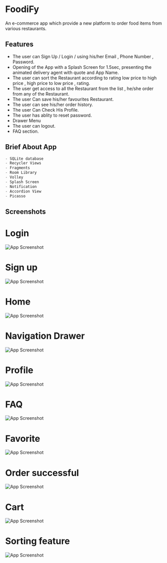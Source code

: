 # FoodiFy

An e-commerce app which provide a new platform to order food items from various restaurants.
## Features

- The user can Sign Up / Login / using his/her Email , Phone Number , Password.
- Opening of the App with a Splash Screen for 1.5sec, presenting the animated delivery agent with quote and App Name.
- The user can sort the Restaurant according to rating low price to high price , high price to low price , rating.
- The user get access to all the Restaurant from the list , he/she order from any of the Restaurant.
- The user Can save his/her favourites Restaurant.
- The user can see his/her order history.
- The user Can Check His Profile.
- The user has ablity to reset password.
- Drawer Menu
- The user can logout.
- FAQ section.






##  Brief About App
``` python
- SQLite database
- Recycler Views
- Fragments
- Room Library
- Volley
- Splash Screen
- Notification
- Accordion View
- Picasso

```
## Screenshots
#
# Login 

![App Screenshot](https://github.com/Frostyxnova/FoodiFy/blob/master/F1.jpg?raw=true)

#
# Sign up 

![App Screenshot](https://github.com/Frostyxnova/FoodiFy/blob/master/F2.jpg?raw=true)


#
# Home

![App Screenshot](https://github.com/Frostyxnova/FoodiFy/blob/master/F3.jpg?raw=true)

#
# Navigation Drawer

![App Screenshot](https://github.com/Frostyxnova/FoodiFy/blob/master/F4.jpg?raw=true)


#
# Profile

![App Screenshot](https://github.com/Frostyxnova/FoodiFy/blob/master/F5.jpg?raw=true)

#
# FAQ

![App Screenshot](https://github.com/Frostyxnova/FoodiFy/blob/master/F6.jpg?raw=true)

#
# Favorite

![App Screenshot](https://github.com/Frostyxnova/FoodiFy/blob/master/F7.jpg?raw=true)


#
# Order successful

![App Screenshot](https://github.com/Frostyxnova/FoodiFy/blob/master/F8.jpg?raw=true)

#
# Cart

![App Screenshot](https://github.com/Frostyxnova/FoodiFy/blob/master/F9.jpg?raw=true)



#
# Sorting feature
![App Screenshot](https://github.com/Frostyxnova/FoodiFy/blob/master/F10.jpg?raw=true)
















